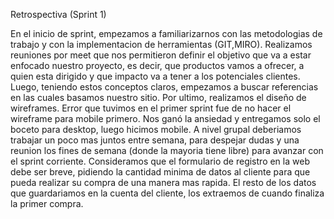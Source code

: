Retrospectiva (Sprint 1)

En el inicio de sprint, empezamos a familiarizarnos con las metodologias de trabajo  y con la implementacion de herramientas (GIT,MIRO). 
Realizamos reuniones por meet que nos permitieron definir el objetivo que va a estar enfocado nuestro proyecto, es decir, que productos vamos a ofrecer, a quien esta dirigido y que impacto va a tener a los potenciales clientes.
Luego, teniendo estos conceptos claros, empezamos a buscar referencias en las cuales basamos nuestro sitio. 
Por ultimo, realizamos el diseño de wireframes.
Error que tuvimos en el primer sprint fue de no hacer el wireframe para mobile primero. Nos ganó la ansiedad y entregamos solo el boceto para desktop, luego hicimos mobile.
A nivel grupal deberiamos trabajar un poco mas juntos entre semana, para despejar dudas y una reunion los fines de semana (donde la mayoria tiene libre) para avanzar con el sprint corriente.
Consideramos que el formulario de registro en la web debe ser breve, pidiendo la cantidad minima de datos al cliente para que pueda realizar su compra de una manera mas rapida. El resto de los datos que guardariamos en la cuenta del cliente, los extraemos de cuando finaliza la primer compra.